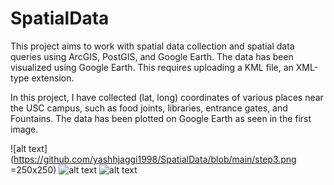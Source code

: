 # SpatialData

This project aims to work with spatial data collection and spatial data queries using ArcGIS, PostGIS, and Google Earth. The data has been visualized using Google Earth. This requires uploading a KML file, an XML-type extension. 

In this project, I have collected (lat, long) coordinates of various places near the USC campus, such as food joints, libraries, entrance gates, and Fountains. The data has been plotted on Google Earth as seen in the first image.


![alt text](https://github.com/yashhjaggi1998/SpatialData/blob/main/step3.png =250x250)
![alt text](https://github.com/yashhjaggi1998/SpatialData/blob/main/step5.png)
![alt text](https://github.com/yashhjaggi1998/SpatialData/blob/main/step7.png)
